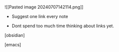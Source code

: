 ![[Pasted image 20240707142114.png]]
- Suggest one link every note

- Dont spend too much time thinking about links yet.

[obsidian]

[emacs]


